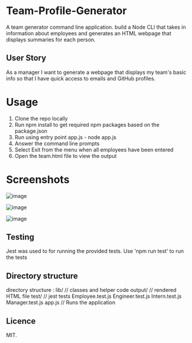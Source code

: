 # Team-Profile-Generator
A team generator command line application.
build a Node CLI that takes in information about employees and generates an HTML webpage that displays summaries for each person.

## User Story 
As a manager
I want to generate a webpage that displays my team's basic info
so that I have quick access to emails and GitHub profiles.

# Usage
1. Clone the repo locally
2. Run npm install to get required npm packages based on the package.json
3. Run using entry point app.js - node app.js
4. Answer the command line prompts
5. Select Exit from the menu when all employees have been entered
6. Open the team.html file to view the output
# Screenshots
![image](https://user-images.githubusercontent.com/55209230/70760103-31c58f80-1d0e-11ea-93c8-2cd959d7b2fc.png)

![image](https://user-images.githubusercontent.com/55209230/70760139-5588d580-1d0e-11ea-8a16-51c90b36e9e4.png)

![image](https://user-images.githubusercontent.com/55209230/70760558-9c2aff80-1d0f-11ea-8d77-09b908589999.png)

## Testing
Jest was used to for running the provided tests.
Use 'npm run test' to run the tests

## Directory structure
directory structure :
lib/           // classes and helper code
output/        // rendered HTML file
test/          // jest tests
  Employee.test.js
  Engineer.test.js
  Intern.test.js
  Manager.test.js
app.js         // Runs the application

## Licence 
MIT.

